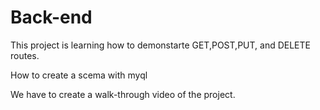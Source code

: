 # Back-end

This project is learning how to demonstarte GET,POST,PUT, and DELETE routes. 

How to create a scema with myql

We have to create a walk-through video of the project. 

